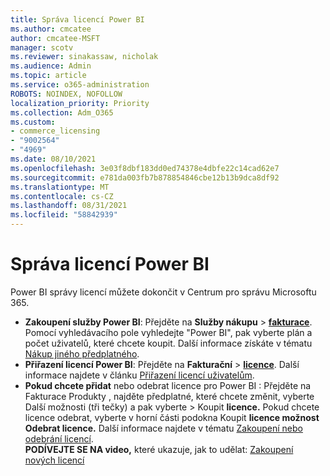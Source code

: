 ```yaml
---
title: Správa licencí Power BI
ms.author: cmcatee
author: cmcatee-MSFT
manager: scotv
ms.reviewer: sinakassaw, nicholak
ms.audience: Admin
ms.topic: article
ms.service: o365-administration
ROBOTS: NOINDEX, NOFOLLOW
localization_priority: Priority
ms.collection: Adm_O365
ms.custom:
- commerce_licensing
- "9002564"
- "4969"
ms.date: 08/10/2021
ms.openlocfilehash: 3e03f8dbf183dd0ed74378e4dbfe22c14cad62e7
ms.sourcegitcommit: e781da003fb7b878854846cbe12b13b9dca8df92
ms.translationtype: MT
ms.contentlocale: cs-CZ
ms.lasthandoff: 08/31/2021
ms.locfileid: "58842939"
---
```

# <a name="power-bi-license-management"></a>Správa licencí Power BI

Power BI správy licencí můžete dokončit v Centrum pro správu Microsoftu 365.

- **Zakoupení služby Power BI**: Přejděte na **Služby nákupu** \> **[fakturace](https://go.microsoft.com/fwlink/p/?linkid=868433)**. Pomocí vyhledávacího pole vyhledejte "Power BI", pak vyberte plán a počet uživatelů, které chcete koupit. Další informace získáte v tématu [Nákup jiného předplatného](https://docs.microsoft.com/microsoft-365/commerce/try-or-buy-microsoft-365#buy-a-different-subscription).
- **Přiřazení licencí Power BI**: Přejděte na **Fakturační**  >  **[licence](https://go.microsoft.com/fwlink/p/?linkid=842264)**. Další informace najdete v článku [Přiřazení licencí uživatelům](https://docs.microsoft.com/microsoft-365/admin/manage/assign-licenses-to-users).
- **Pokud chcete přidat** nebo odebrat licence pro Power BI : Přejděte na Fakturace Produkty , najděte předplatné, které chcete změnit, vyberte Další možnosti (tři tečky) a pak vyberte  >  **[](https://go.microsoft.com/fwlink/p/?linkid=842054)** Koupit **licence.**  Pokud chcete licence odebrat, vyberte  v horní části podokna Koupit **licence možnost Odebrat licence.** Další informace najdete v tématu [Zakoupení nebo odebrání licencí](https://docs.microsoft.com/microsoft-365/commerce/licenses/buy-licenses).\
**PODÍVEJTE SE NA video,** které ukazuje, jak to udělat: [Zakoupení nových licencí](https://go.microsoft.com/fwlink/p/?linkid=2154857)
